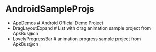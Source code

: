 # AndroidSampleProjs

- AppDemos # Android Official Demo Project
- DragLayoutExpand # List with drag animation sample project from ApkBus@cn
- LovelyProgressBar # animation progress sample project from ApkBus@cn
